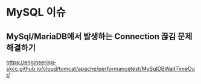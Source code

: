 # MySQL 이슈

## MySql/MariaDB에서 발생하는 Connection 끊김 문제 해결하기

https://engineering-skcc.github.io/cloud/tomcat/apache/performancetest/MySqlDBWaitTimeOut/
